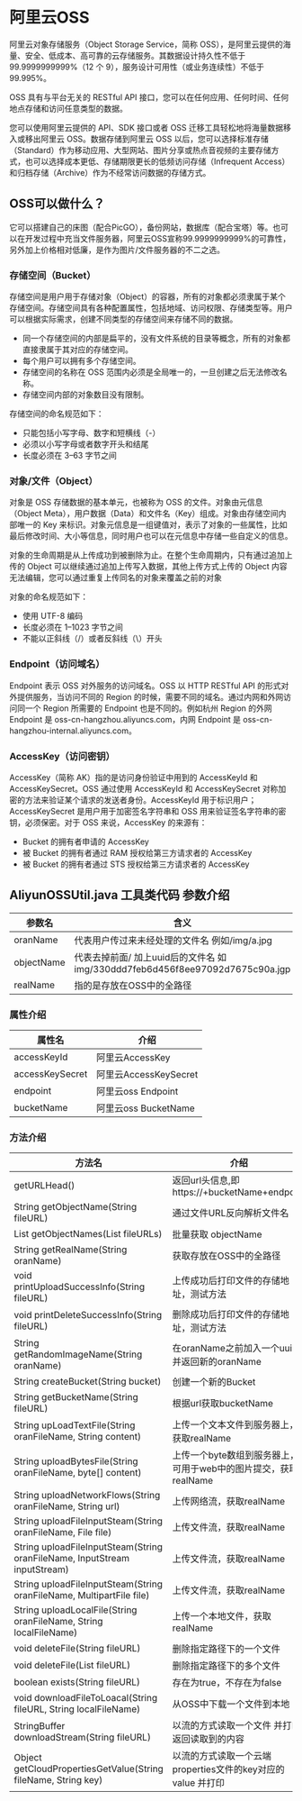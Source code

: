 # 阿里云OSS

阿里云对象存储服务（Object Storage Service，简称 OSS），是阿里云提供的海量、安全、低成本、高可靠的云存储服务。其数据设计持久性不低于 99.9999999999%（12 个 9），服务设计可用性（或业务连续性）不低于 99.995%。

OSS 具有与平台无关的 RESTful API 接口，您可以在任何应用、任何时间、任何地点存储和访问任意类型的数据。
 
您可以使用阿里云提供的 API、SDK 接口或者 OSS 迁移工具轻松地将海量数据移入或移出阿里云 OSS。数据存储到阿里云 OSS 以后，您可以选择标准存储（Standard）作为移动应用、大型网站、图片分享或热点音视频的主要存储方式，也可以选择成本更低、存储期限更长的低频访问存储（Infrequent Access）和归档存储（Archive）作为不经常访问数据的存储方式。
  
  
## OSS可以做什么？

它可以搭建自己的床图（配合PicGO），备份网站，数据库（配合宝塔）等。也可以在开发过程中充当文件服务器，阿里云OSS宣称99.9999999999%的可靠性，另外加上价格相对低廉，是作为图片/文件服务器的不二之选。

### 存储空间（Bucket）

存储空间是用户用于存储对象（Object）的容器，所有的对象都必须隶属于某个存储空间。存储空间具有各种配置属性，包括地域、访问权限、存储类型等。用户可以根据实际需求，创建不同类型的存储空间来存储不同的数据。

- 同一个存储空间的内部是扁平的，没有文件系统的目录等概念，所有的对象都直接隶属于其对应的存储空间。
- 每个用户可以拥有多个存储空间。
- 存储空间的名称在 OSS 范围内必须是全局唯一的，一旦创建之后无法修改名称。
- 存储空间内部的对象数目没有限制。

存储空间的命名规范如下：

- 只能包括小写字母、数字和短横线（-）
- 必须以小写字母或者数字开头和结尾
- 长度必须在 3–63 字节之间

### 对象/文件（Object）

对象是 OSS 存储数据的基本单元，也被称为 OSS 的文件。对象由元信息（Object Meta），用户数据（Data）和文件名（Key）组成。对象由存储空间内部唯一的 Key 来标识。对象元信息是一组键值对，表示了对象的一些属性，比如最后修改时间、大小等信息，同时用户也可以在元信息中存储一些自定义的信息。

对象的生命周期是从上传成功到被删除为止。在整个生命周期内，只有通过追加上传的 Object 可以继续通过追加上传写入数据，其他上传方式上传的 Object 内容无法编辑，您可以通过重复上传同名的对象来覆盖之前的对象

对象的命名规范如下：

- 使用 UTF-8 编码
- 长度必须在 1–1023 字节之间
- 不能以正斜线（/）或者反斜线（\）开头

### Endpoint（访问域名）

Endpoint 表示 OSS 对外服务的访问域名。OSS 以 HTTP RESTful API 的形式对外提供服务，当访问不同的 Region 的时候，需要不同的域名。通过内网和外网访问同一个 Region 所需要的 Endpoint 也是不同的。例如杭州 Region 的外网 Endpoint 是 oss-cn-hangzhou.aliyuncs.com，内网 Endpoint 是 oss-cn-hangzhou-internal.aliyuncs.com。

### AccessKey（访问密钥）

AccessKey（简称 AK）指的是访问身份验证中用到的 AccessKeyId 和 AccessKeySecret。OSS 通过使用 AccessKeyId 和 AccessKeySecret 对称加密的方法来验证某个请求的发送者身份。AccessKeyId 用于标识用户；AccessKeySecret 是用户用于加密签名字符串和 OSS 用来验证签名字符串的密钥，必须保密。对于 OSS 来说，AccessKey 的来源有：

- Bucket 的拥有者申请的 AccessKey
- 被 Bucket 的拥有者通过 RAM 授权给第三方请求者的 AccessKey
- 被 Bucket 的拥有者通过 STS 授权给第三方请求者的 AccessKey


## AliyunOSSUtil.java 工具类代码 参数介绍

| 参数名 | 含义 |
|  ----  | ----  |
| oranName | 代表用户传过来未经处理的文件名 例如/img/a.jpg |
| objectName | 代表去掉前面/ 加上uuid后的文件名 如img/330ddd7feb6d456f8ee97092d7675c90a.jgp |
| realName | 指的是存放在OSS中的全路径 |

### 属性介绍

| 属性名 | 介绍 |
|  ----  | ----  |
| accessKeyId | 阿里云AccessKey |
| accessKeySecret| 阿里云AccessKeySecret |
| endpoint | 阿里云oss Endpoint |
| bucketName | 阿里云oss BucketName|

### 方法介绍 

| 方法名 | 介绍 |
|  ----  | ----  |
| getURLHead() | 返回url头信息,即https://+bucketName+endpoint |
| String getObjectName(String fileURL)|	通过文件URL反向解析文件名 |
| List getObjectNames(List fileURLs)	| 批量获取 objectName |
| String getRealName(String oranName)	| 获取存放在OSS中的全路径 |
| void printUploadSuccessInfo(String fileURL)	| 上传成功后打印文件的存储地址，测试方法 |
| void printDeleteSuccessInfo(String fileURL)	| 删除成功后打印文件的存储地址，测试方法 |
| String getRandomImageName(String oranName)	| 在oranName之前加入一个uuid并返回新的oranName |
| String createBucket(String bucket)	| 创建一个新的Bucket |
| String getBucketName(String fileURL)	| 根据url获取bucketName |
| String upLoadTextFile(String oranFileName, String content)	| 上传一个文本文件到服务器上，获取realName |
| String uploadBytesFile(String oranFileName, byte[] content)	| 上传一个byte数组到服务器上，可用于web中的图片提交，获取realName |
| String uploadNetworkFlows(String oranFileName, String url)	| 上传网络流，获取realName |
| String uploadFileInputSteam(String oranFileName, File file)	| 上传文件流，获取realName |
| String uploadFileInputSteam(String oranFileName, InputStream inputStream)	| 上传文件流，获取realName |
| String uploadFileInputSteam(String oranFileName, MultipartFile file)	| 上传文件流，获取realName |
| String uploadLocalFile(String oranFileName, String localFileName)	| 上传一个本地文件，获取realName |
| void deleteFile(String fileURL)	| 删除指定路径下的一个文件 |
| void deleteFile(List fileURL)	| 删除指定路径下的多个文件 |
| boolean exists(String fileURL)	| 存在为true，不存在为false |
| void downloadFileToLoacal(String fileURL, String localFileName)	| 从OSS中下载一个文件到本地 |
| StringBuffer downloadStream(String fileURL)	| 以流的方式读取一个文件 并打印 返回读取到的内容 |
| Object getCloudPropertiesGetValue(String fileName, String key)	| 以流的方式读取一个云端properties文件的key对应的value 并打印 |